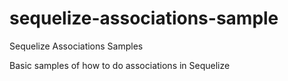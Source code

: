 # sequelize-associations-sample
Sequelize Associations Samples

Basic samples of how to do associations in Sequelize
